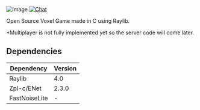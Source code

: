 ![Image](https://i.imgur.com/4Ku3xak.png)
[![Chat](https://img.shields.io/badge/chat-on%20discord-7289da.svg)](https://discord.gg/tZthSbpUcV)

Open Source Voxel Game made in C using Raylib.

*Multiplayer is not fully implemented yet so the server code will come later.

## Dependencies

| Dependency    | Version |
|---------------|---------|
| Raylib        | 4.0     |
| Zpl-c/ENet    | 2.3.0   |
| FastNoiseLite | -       |
